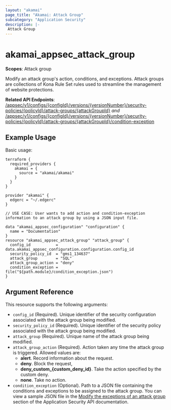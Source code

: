 ```yaml
---
layout: "akamai"
page_title: "Akamai: Attack Group"
subcategory: "Application Security"
description: |-
 Attack Group
---
```


# akamai_appsec_attack_group

**Scopes**: Attack group

Modify an attack group's action, conditions, and exceptions. Attack groups are collections of Kona Rule Set rules used to streamline the management of website protections.

**Related API Endpoints**: [/appsec/v1/configs/{configId}/versions/{versionNumber}/security-policies/{policyId}/attack-groups/{attackGroupId}](https://developer.akamai.com/api/cloud_security/application_security/v1.html#putattackgroup) *and* [/appsec/v1/configs/{configId}/versions/{versionNumber}/security-policies/{policyId}/attack-groups/{attackGroupId}/condition-exception](https://developer.akamai.com/api/cloud_security/application_security/v1.html#putattackgroupconditionexception)

## Example Usage

Basic usage:

```
terraform {
  required_providers {
    akamai = {
      source = "akamai/akamai"
    }
  }
}

provider "akamai" {
  edgerc = "~/.edgerc"
}

// USE CASE: User wants to add action and condition-exception information to an attack group by using a JSON input file.

data "akamai_appsec_configuration" "configuration" {
  name = "Documentation"
}
resource "akamai_appsec_attack_group" "attack_group" {
  config_id           = data.akamai_appsec_configuration.configuration.config_id
  security_policy_id  = "gms1_134637"
  attack_group        = "SQL"
  attack_group_action = "deny"
  condition_exception = file("${path.module}/condition_exception.json")
}
```

## Argument Reference

This resource supports the following arguments:

- `config_id` (Required). Unique identifier of the security configuration associated with the attack group being modified.
- `security_policy_id` (Required). Unique identifier of the security policy associated with the attack group being modified.
- `attack_group` (Required). Unique name of the attack group being modified.
- `attack_group_action` (Required). Action taken any time the attack group is triggered. Allowed values are:
  - **alert**. Record information about the request.
  - **deny**. Block the request,
  - **deny_custom_{custom_deny_id}**. Take the action specified by the custom deny.
  - **none**. Take no action.
- `condition_exception` (Optional). Path to a JSON file containing the conditions and exceptions to be assigned to the attack group. You can view a sample JSON file in the [Modify the exceptions of an attack group](https://developer.akamai.com/api/cloud_security/application_security/v1.html#putattackgroupconditionexception) section of the Application Security API documentation.

